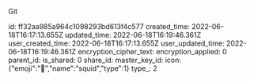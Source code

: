 Git

id: ff32aa985a964c1098293bd613f4c577
created_time: 2022-06-18T16:17:13.655Z
updated_time: 2022-06-18T16:19:46.361Z
user_created_time: 2022-06-18T16:17:13.655Z
user_updated_time: 2022-06-18T16:19:46.361Z
encryption_cipher_text: 
encryption_applied: 0
parent_id: 
is_shared: 0
share_id: 
master_key_id: 
icon: {"emoji":"🦑","name":"squid","type":1}
type_: 2